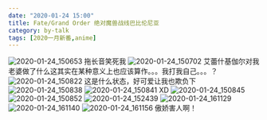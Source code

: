 ```yaml
---
date: "2020-01-24 15:00"
title: Fate/Grand Order 绝对魔兽战线巴比伦尼亚
category: by-talk
tags: [2020一月新番,anime]
---
```


<!-- more -->

![2020-01-24_150653](https://tvax3.sinaimg.cn/mw690/005ZJ4a1ly1gb9y4h9699j31hc0u0u0y.jpg)
拖长音笑死我
![2020-01-24_150702](https://tvax1.sinaimg.cn/mw690/005ZJ4a1ly1gb9y4hseh9j31hc0u0b2a.jpg)
艾蕾什基伽尔对我老婆做了什么<span class="heimu">这其实在某种意义上也应该算作。。。我打我自己。。。？</span>
![2020-01-24_150822](https://tvax4.sinaimg.cn/mw690/005ZJ4a1ly1gb9y4i9ymuj31hc0u01ky.jpg)
这是什么状态，好可爱<span class="heimu">让我也欺负下</span>
![2020-01-24_150838](https://tva4.sinaimg.cn/mw690/005ZJ4a1ly1gb9y4ipu1xj31hc0u0qv5.jpg)
![2020-01-24_150841](https://tvax3.sinaimg.cn/mw690/005ZJ4a1ly1gb9y4jgqhnj31hc0u0u0x.jpg)
XD
![2020-01-24_150845](https://tvax3.sinaimg.cn/mw690/005ZJ4a1ly1gb9y4jy3ujj31hc0u0qv5.jpg)
![2020-01-24_150852](https://tva2.sinaimg.cn/mw690/005ZJ4a1ly1gb9y4kkxm5j31hc0u0u0x.jpg)
![2020-01-24_152439](https://tva4.sinaimg.cn/mw690/005ZJ4a1ly1gb9y4kvr4kj31hc0u0aww.jpg)
![2020-01-24_161129](https://tvax4.sinaimg.cn/mw690/005ZJ4a1ly1gb9y4lctksj31hc0u0qv5.jpg)
![2020-01-24_161140](https://tvax4.sinaimg.cn/mw690/005ZJ4a1ly1gb9y4ly21hj31hc0u0b2a.jpg)
![2020-01-24_161156](https://tva1.sinaimg.cn/mw690/005ZJ4a1ly1gb9y4mhp30j31hc0u0hdu.jpg)
傲娇害人啊！